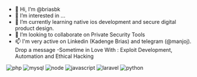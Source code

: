 
- 👋 Hi, I’m @briasbk
- 👀 I’m interested in ...
- 🌱 I’m currently learning native ios development and secure digital product design.
- 💞️ I’m looking to collaborate on Private Security Tools
- 📫 I'm very active on Linkedin (Kadenge Brias) and telegram (@manjoj). Drop a message
-Sometime in Love With : Exploit Development, Automation and Ethical Hacking

<!---
briasbk/briasbk is a ✨ special ✨ repository because its `README.md` (this file) appears on your GitHub profile.
You can click the Preview link to take a look at your changes.
--->

![php](https://user-images.githubusercontent.com/69843805/146372687-8a63152d-3c64-4468-97fe-208bde4c6316.png)
![mysql](https://user-images.githubusercontent.com/69843805/146372684-1577fbb4-d3a1-4839-b8e8-0240278ee669.png)
![node](https://user-images.githubusercontent.com/69843805/146372681-bf670816-8177-4241-9932-e27accb42c5b.png)
![javascript](https://user-images.githubusercontent.com/69843805/146372670-13831996-56c9-4ec6-83db-ebd4111e4bb8.png)
![laravel](https://user-images.githubusercontent.com/69843805/146372677-c99dcc70-e93f-4989-b572-36d53e5fd80b.png)
![python](https://user-images.githubusercontent.com/69843805/146372679-cac4e214-318f-4ba3-8ef9-f7f973b56fd2.png)
